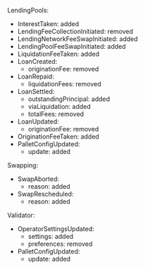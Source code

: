 LendingPools:
  - InterestTaken: added
  - LendingFeeCollectionInitiated: removed
  - LendingNetworkFeeSwapInitiated: added
  - LendingPoolFeeSwapInitiated: added
  - LiquidationFeeTaken: added
  - LoanCreated:
    - originationFee: removed
  - LoanRepaid:
    - liquidationFees: removed
  - LoanSettled:
    - outstandingPrincipal: added
    - viaLiquidation: added
    - totalFees: removed
  - LoanUpdated:
    - originationFee: removed
  - OriginationFeeTaken: added
  - PalletConfigUpdated:
    - update: added

Swapping:
  - SwapAborted:
    - reason: added
  - SwapRescheduled:
    - reason: added

Validator:
  - OperatorSettingsUpdated:
    - settings: added
    - preferences: removed
  - PalletConfigUpdated:
    - update: added
